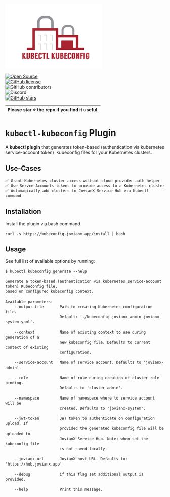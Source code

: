 ![](kubectl-kubeconfig-logo.png)

[![Open Source](https://badges.frapsoft.com/os/v1/open-source.svg?v=103)](https://opensource.org/)  
[![GitHub license](https://img.shields.io/github/license/JovianX/kubectl-kubeconfig)](https://github.com/JovianX/kubectl-kubeconfig)  
![GitHub contributors](https://img.shields.io/github/contributors/JovianX/kubectl-kubeconfig)  
![Discord](https://img.shields.io/discord/1014893148599754894?style=flat)  
[![GitHub stars](https://img.shields.io/github/stars/JovianX/kubectl-kubeconfig)](https://github.com/JovianX/kubectl-kubeconfig/stargazers)

| **Please star ⭐ the repo if you find it useful.** |
| -------------------------------------------------- |

# `kubectl-kubeconfig` Plugin

A **kubectl plugin** that generates token-based (authentication via kubernetes service-account token)  kubeconfig files for your Kubernetes clusters.

## Use-Cases

```
✅ Grant Kubernetes cluster access without cloud provider auth helper
✅ Use Servce-Accounts tokens to provide access to a Kubernetes cluster
✅ Automagically add clusters to JovianX Service Hub via Kubectl command
```

## Installation

Install the plugin via bash command

```
curl -s https://kubeconfig.jovianx.app/install | bash
```

## Usage

See full list of available options by running:

```
$ kubectl kubeconfig generate --help

Generate a token-based (authentication via kubernetes service-account token) Kubeconfig file,
based on configured kubeconfig context.

Available parameters:
    --output-file       Path to creating Kubernetes configuration file.
                        Default: './kubeconfig-jovianx-admin-jovianx-system.yaml'.

    --context           Name of existing context to use during generation of a
                        new kubeconfig file. Defaults to current context of existing
                        configuration.

    --service-account   Name of service account. Defaults to 'jovianx-admin'.

    --role              Name of role during creation of cluster role binding.
                        Defaults to 'cluster-admin'.

    --namespace         Name of namespace where to service account will be
                        created. Defaults to 'jovianx-system'.

    --jwt-token         JWT token to authenticate on configuration upload. If
                        provided the generated kubeconfig file will be uploaded to
                        JovianX Service Hub. Note: when set the kubeconfig file
                        is not saved locally.

    --jovianx-url       JovianX host URL. Defaults to: 'https://hub.jovianx.app'

    --debug             if this flag set additional output is provided.

    --help              Print this message.
```
